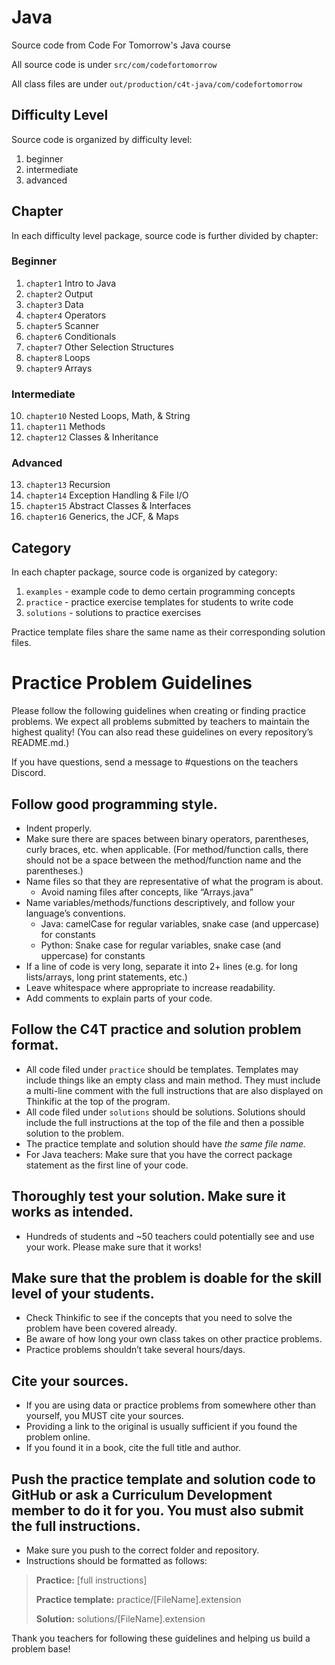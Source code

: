 # Java
Source code from Code For Tomorrow's Java course

All source code is under `src/com/codefortomorrow`

All class files are under `out/production/c4t-java/com/codefortomorrow`

## Difficulty Level
Source code is organized by difficulty level:
1. beginner
2. intermediate
3. advanced

## Chapter
In each difficulty level package, source code is further divided by chapter:

### Beginner
1. `chapter1` Intro to Java
2. `chapter2` Output
3. `chapter3` Data
4. `chapter4` Operators
5. `chapter5` Scanner
6. `chapter6` Conditionals
7. `chapter7` Other Selection Structures
8. `chapter8` Loops
9. `chapter9` Arrays

### Intermediate
10. `chapter10` Nested Loops, Math, & String
11. `chapter11` Methods
12. `chapter12` Classes & Inheritance

### Advanced
13. `chapter13` Recursion
14. `chapter14` Exception Handling & File I/O
15. `chapter15` Abstract Classes & Interfaces
16. `chapter16` Generics, the JCF, & Maps

## Category
In each chapter package, source code is organized by category:
1. `examples` - example code to demo certain programming concepts
2. `practice` - practice exercise templates for students to write code
3. `solutions` - solutions to practice exercises

Practice template files share the same name as their corresponding solution files.

# Practice Problem Guidelines
Please follow the following guidelines when creating or finding practice problems. We expect all problems submitted by teachers to maintain the highest quality! (You can also read these guidelines on every repository’s README.md.)

If you have questions, send a message to #questions on the teachers Discord.

## Follow good programming style.
* Indent properly.
* Make sure there are spaces between binary operators, parentheses, curly braces, etc. when applicable. (For method/function calls, there should not be a space between the method/function name and the parentheses.)
* Name files so that they are representative of what the program is about.
  * Avoid naming files after concepts, like “Arrays.java”
* Name variables/methods/functions descriptively, and follow your language’s conventions.
  * Java: camelCase for regular variables, snake case (and uppercase) for constants
  * Python: Snake case for regular variables, snake case (and uppercase) for constants
* If a line of code is very long, separate it into 2+ lines (e.g. for long lists/arrays, long print statements, etc.)
* Leave whitespace where appropriate to increase readability.
* Add comments to explain parts of your code.

## Follow the C4T practice and solution problem format.
* All code filed under `practice` should be templates. Templates may include things like an empty class and main method. They must include a multi-line comment with the full instructions that are also displayed on Thinkific at the top of the program.
* All code filed under `solutions` should be solutions. Solutions should include the full instructions at the top of the file and then a possible solution to the problem.
* The practice template and solution should have *the same file name.*
* For Java teachers: Make sure that you have the correct package statement as the first line of your code.

## Thoroughly test your solution. Make sure it works as intended.
* Hundreds of students and ~50 teachers could potentially see and use your work. Please make sure that it works!

## Make sure that the problem is doable for the skill level of your students.
* Check Thinkific to see if the concepts that you need to solve the problem have been covered already.
* Be aware of how long your own class takes on other practice problems.
* Practice problems shouldn’t take several hours/days.

## Cite your sources.
* If you are using data or practice problems from somewhere other than yourself, you MUST cite your sources. 
* Providing a link to the original is usually sufficient if you found the problem online. 
* If you found it in a book, cite the full title and author.

## Push the practice template and solution code to GitHub or ask a Curriculum Development member to do it for you. You must also submit the full instructions.
* Make sure you push to the correct folder and repository.
* Instructions should be formatted as follows:

> **Practice:** [full instructions]
>
> **Practice template:** practice/[FileName].extension
>
> **Solution:** solutions/[FileName].extension

Thank you teachers for following these guidelines and helping us build a problem base!
